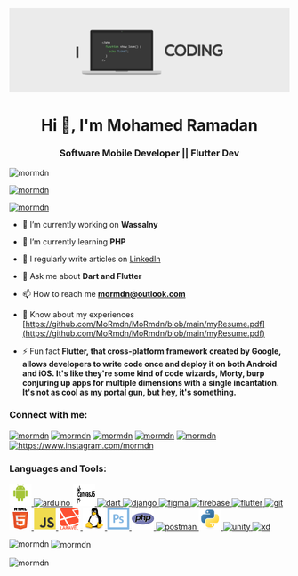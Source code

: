 ![Software Developer  ](https://raw.githubusercontent.com/MoRmdn/MoRmdn/main/wallpaperflare-cropped.jpg)
<h1 align="center">Hi 👋, I'm Mohamed Ramadan</h1>
<h3 align="center">Software Mobile Developer || Flutter Dev</h3>

<p align="left"> <img src="https://komarev.com/ghpvc/?username=mormdn&label=Profile%20views&color=0e75b6&style=flat" alt="mormdn" /> </p>

<p align="left"> <a href="https://github.com/ryo-ma/github-profile-trophy"><img src="https://github-profile-trophy.vercel.app/?username=mormdn" alt="mormdn" /></a> </p>

<p align="left"> <a href="https://twitter.com/mormdn" target="blank"><img src="https://img.shields.io/twitter/follow/mormdn?logo=twitter&style=for-the-badge" alt="mormdn" /></a> </p>

- 🔭 I’m currently working on **Wassalny**

- 🌱 I’m currently learning **PHP**

- 📝 I regularly write articles on [LinkedIn](LinkedIn)

- 💬 Ask me about **Dart and Flutter**

- 📫 How to reach me **mormdn@outlook.com**

- 📄 Know about my experiences [https://github.com/MoRmdn/MoRmdn/blob/main/myResume.pdf](https://github.com/MoRmdn/MoRmdn/blob/main/myResume.pdf)

- ⚡ Fun fact **Flutter, that cross-platform framework created by Google, allows developers to write code once and deploy it on both Android and iOS. It's like they're some kind of code wizards, Morty, burp conjuring up apps for multiple dimensions with a single incantation. It's not as cool as my portal gun, but hey, it's something.**

<h3 align="left">Connect with me:</h3>
<p align="left">
<a href="https://dev.to/mormdn" target="blank"><img align="center" src="https://raw.githubusercontent.com/rahuldkjain/github-profile-readme-generator/master/src/images/icons/Social/devto.svg" alt="mormdn" height="30" width="40" /></a>
<a href="https://twitter.com/mormdn" target="blank"><img align="center" src="https://raw.githubusercontent.com/rahuldkjain/github-profile-readme-generator/master/src/images/icons/Social/twitter.svg" alt="mormdn" height="30" width="40" /></a>
<a href="https://linkedin.com/in/mormdn" target="blank"><img align="center" src="https://raw.githubusercontent.com/rahuldkjain/github-profile-readme-generator/master/src/images/icons/Social/linked-in-alt.svg" alt="mormdn" height="30" width="40" /></a>
<a href="https://stackoverflow.com/users/mormdn" target="blank"><img align="center" src="https://raw.githubusercontent.com/rahuldkjain/github-profile-readme-generator/master/src/images/icons/Social/stack-overflow.svg" alt="mormdn" height="30" width="40" /></a>
<a href="https://fb.com/mormdn" target="blank"><img align="center" src="https://raw.githubusercontent.com/rahuldkjain/github-profile-readme-generator/master/src/images/icons/Social/facebook.svg" alt="mormdn" height="30" width="40" /></a>
<a href="https://instagram.com/https://www.instagram.com/mormdn" target="blank"><img align="center" src="https://raw.githubusercontent.com/rahuldkjain/github-profile-readme-generator/master/src/images/icons/Social/instagram.svg" alt="https://www.instagram.com/mormdn" height="30" width="40" /></a>
</p>

<h3 align="left">Languages and Tools:</h3>
<p align="left"> <a href="https://developer.android.com" target="_blank" rel="noreferrer"> <img src="https://raw.githubusercontent.com/devicons/devicon/master/icons/android/android-original-wordmark.svg" alt="android" width="40" height="40"/> </a> <a href="https://www.arduino.cc/" target="_blank" rel="noreferrer"> <img src="https://cdn.worldvectorlogo.com/logos/arduino-1.svg" alt="arduino" width="40" height="40"/> </a> <a href="https://canvasjs.com" target="_blank" rel="noreferrer"> <img src="https://raw.githubusercontent.com/Hardik0307/Hardik0307/master/assets/canvasjs-charts.svg" alt="canvasjs" width="40" height="40"/> </a> <a href="https://dart.dev" target="_blank" rel="noreferrer"> <img src="https://www.vectorlogo.zone/logos/dartlang/dartlang-icon.svg" alt="dart" width="40" height="40"/> </a> <a href="https://www.djangoproject.com/" target="_blank" rel="noreferrer"> <img src="https://cdn.worldvectorlogo.com/logos/django.svg" alt="django" width="40" height="40"/> </a> <a href="https://www.figma.com/" target="_blank" rel="noreferrer"> <img src="https://www.vectorlogo.zone/logos/figma/figma-icon.svg" alt="figma" width="40" height="40"/> </a> <a href="https://firebase.google.com/" target="_blank" rel="noreferrer"> <img src="https://www.vectorlogo.zone/logos/firebase/firebase-icon.svg" alt="firebase" width="40" height="40"/> </a> <a href="https://flutter.dev" target="_blank" rel="noreferrer"> <img src="https://www.vectorlogo.zone/logos/flutterio/flutterio-icon.svg" alt="flutter" width="40" height="40"/> </a> <a href="https://git-scm.com/" target="_blank" rel="noreferrer"> <img src="https://www.vectorlogo.zone/logos/git-scm/git-scm-icon.svg" alt="git" width="40" height="40"/> </a> <a href="https://www.w3.org/html/" target="_blank" rel="noreferrer"> <img src="https://raw.githubusercontent.com/devicons/devicon/master/icons/html5/html5-original-wordmark.svg" alt="html5" width="40" height="40"/> </a> <a href="https://developer.mozilla.org/en-US/docs/Web/JavaScript" target="_blank" rel="noreferrer"> <img src="https://raw.githubusercontent.com/devicons/devicon/master/icons/javascript/javascript-original.svg" alt="javascript" width="40" height="40"/> </a> <a href="https://laravel.com/" target="_blank" rel="noreferrer"> <img src="https://raw.githubusercontent.com/devicons/devicon/master/icons/laravel/laravel-plain-wordmark.svg" alt="laravel" width="40" height="40"/> </a> <a href="https://www.linux.org/" target="_blank" rel="noreferrer"> <img src="https://raw.githubusercontent.com/devicons/devicon/master/icons/linux/linux-original.svg" alt="linux" width="40" height="40"/> </a> <a href="https://www.photoshop.com/en" target="_blank" rel="noreferrer"> <img src="https://raw.githubusercontent.com/devicons/devicon/master/icons/photoshop/photoshop-line.svg" alt="photoshop" width="40" height="40"/> </a> <a href="https://www.php.net" target="_blank" rel="noreferrer"> <img src="https://raw.githubusercontent.com/devicons/devicon/master/icons/php/php-original.svg" alt="php" width="40" height="40"/> </a> <a href="https://postman.com" target="_blank" rel="noreferrer"> <img src="https://www.vectorlogo.zone/logos/getpostman/getpostman-icon.svg" alt="postman" width="40" height="40"/> </a> <a href="https://www.python.org" target="_blank" rel="noreferrer"> <img src="https://raw.githubusercontent.com/devicons/devicon/master/icons/python/python-original.svg" alt="python" width="40" height="40"/> </a> <a href="https://unity.com/" target="_blank" rel="noreferrer"> <img src="https://www.vectorlogo.zone/logos/unity3d/unity3d-icon.svg" alt="unity" width="40" height="40"/> </a> <a href="https://www.adobe.com/products/xd.html" target="_blank" rel="noreferrer"> <img src="https://cdn.worldvectorlogo.com/logos/adobe-xd.svg" alt="xd" width="40" height="40"/> </a> </p>

<p><img align="left" src="https://github-readme-stats.vercel.app/api/top-langs?username=mormdn&show_icons=true&locale=en&layout=compact" alt="mormdn" /></p>

<p>&nbsp;<img align="center" src="https://github-readme-stats.vercel.app/api?username=mormdn&show_icons=true&locale=en" alt="mormdn" /></p>

<p><img align="center" src="https://github-readme-streak-stats.herokuapp.com/?user=mormdn&" alt="mormdn" /></p>
